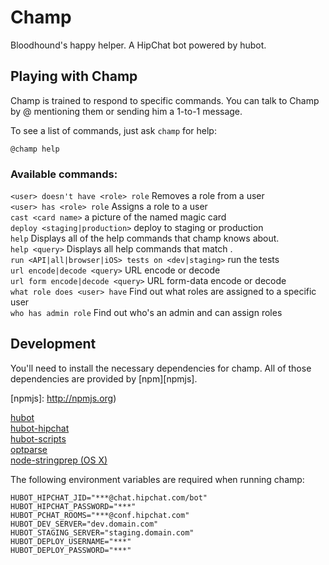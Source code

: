 # Champ

Bloodhound's happy helper. A HipChat bot powered by hubot.

## Playing with Champ

Champ is trained to respond to specific commands. You can talk to Champ by @
mentioning them or sending him a 1-to-1 message.

To see a list of commands, just ask ```champ``` for help:

    @champ help

### Available commands:

```<user> doesn't have <role> role``` Removes a role from a user  
```<user> has <role> role``` Assigns a role to a user  
```cast <card name>``` a picture of the named magic card  
```deploy <staging|production>``` deploy to staging or production  
```help``` Displays all of the help commands that champ knows about.  
```help <query>``` Displays all help commands that match <query>.  
```run <API|all|browser|iOS> tests on <dev|staging>``` run the tests  
```url encode|decode <query>``` URL encode or decode <string>  
```url form encode|decode <query>``` URL form-data encode or decode <string>  
```what role does <user> have``` Find out what roles are assigned to a specific user  
```who has admin role``` Find out who's an admin and can assign roles  

## Development

You'll need to install the necessary dependencies for champ. All of
those dependencies are provided by [npm][npmjs].

[npmjs]: http://npmjs.org)

[hubot](https://github.com/github/hubot)  
[hubot-hipchat](https://github.com/hipcat/hubot-hipchat)  
[hubot-scripts](https://github.com/github/hubot-scripts)  
[optparse](https://github.com/jfd/optparse-js)  
[node-stringprep (OS X)](https://github.com/astro/node-stringprep)  

The following environment variables are required when running champ:

    HUBOT_HIPCHAT_JID="***@chat.hipchat.com/bot"
    HUBOT_HIPCHAT_PASSWORD="***"
    HUBOT_PCHAT_ROOMS="***@conf.hipchat.com"
    HUBOT_DEV_SERVER="dev.domain.com"
    HUBOT_STAGING_SERVER="staging.domain.com"
    HUBOT_DEPLOY_USERNAME="***"
    HUBOT_DEPLOY_PASSWORD="***"
